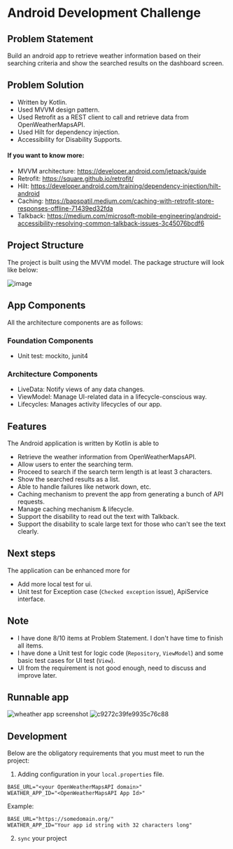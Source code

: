 # Android Development Challenge

## Problem Statement

Build an android app to retrieve weather information based on their searching criteria and show the searched results on the dashboard screen.

## Problem Solution

- Written by Kotlin.
- Used MVVM design pattern.
- Used Retrofit as a REST client to call and retrieve data from OpenWeatherMapsAPI.
- Used Hilt for dependency injection.
- Accessibility for Disability Supports.

#### If you want to know more:

- MVVM architecture: https://developer.android.com/jetpack/guide
- Retrofit: https://square.github.io/retrofit/
- Hilt: https://developer.android.com/training/dependency-injection/hilt-android
- Caching: https://bapspatil.medium.com/caching-with-retrofit-store-responses-offline-71439ed32fda
- Talkback: https://medium.com/microsoft-mobile-engineering/android-accessibility-resolving-common-talkback-issues-3c45076bcdf6

## Project Structure

The project is built using the MVVM model. The package structure will look like below:

![image](https://user-images.githubusercontent.com/13620155/145409226-e4b9d70e-deaa-4812-87c6-9a55cbc50097.png)

## App Components

All the architecture components are as follows:

### Foundation Components

- Unit test: mockito, junit4

### Architecture Components

- LiveData: Notify views of any data changes.
- ViewModel: Manage UI-related data in a lifecycle-conscious way.
- Lifecycles: Manages activity lifecycles of our app.

## Features

The Android application is written by Kotlin is able to

- Retrieve the weather information from OpenWeatherMapsAPI.
- Allow users to enter the searching term.
- Proceed to search if the search term length is at least 3 characters.
- Show the searched results as a list.
- Able to handle failures like network down, etc.
- Caching mechanism to prevent the app from generating a bunch of API requests.
- Manage caching mechanism & lifecycle.
- Support the disability to read out the text with Talkback.
- Support the disability to scale large text for those who can't see the text clearly.

## Next steps

The application can be enhanced more for

- Add more local test for ui.
- Unit test for Exception case (`Checked exception` issue), ApiService interface.

## Note

- I have done 8/10 items at Problem Statement. I don't have time to finish all items.
- I have done a Unit test for logic code (`Repository`, `ViewModel`) and some basic test cases for UI test (`View`).
- UI from the requirement is not good enough, need to discuss and improve later.

## Runnable app

![wheather app screenshot](https://user-images.githubusercontent.com/13620155/145417831-69c8b727-e436-4247-bb0b-cca525d64600.gif)
![c9272c39fe9935c76c88](https://user-images.githubusercontent.com/13620155/145570512-707258f1-8343-4532-a3a8-a1710d3675fe.jpg)


## Development

Below are the obligatory requirements that you must meet to run the project:

1. Adding configuration in your `local.properties` file.

```properties
BASE_URL="<your OpenWeatherMapsAPI domain>"
WEATHER_APP_ID="<OpenWeatherMapsAPI App Id>"
```

Example:

```properties
BASE_URL="https://somedomain.org/"
WEATHER_APP_ID="Your app id string with 32 characters long"
```

2. `sync` your project
